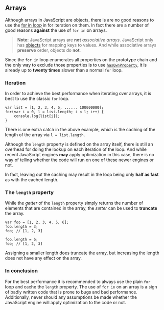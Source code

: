 ## Arrays

Although arrays in JavaScript are objects, there is are no good reasons to use
the [for in loop](#forinloop) in for iteration on them. In fact there are a 
number of good reasons **against** the use of `for in` on arrays.

> **Note:** JavaScript arrays are **not** *associative arrays*. JavaScript only 
> has [objects](#objects) for mapping keys to values. And while associative 
> arrays **preserve** order, objects do **not**.

Since the `for in` loop enumerates all properties on the prototype chain and 
the only way to exclude those properties is to use 
[`hasOwnProperty`](#hasownproperty), it is already up to **twenty times** slower
than a normal `for` loop.

### Iteration

In order to achieve the best performance when iterating over arrays, it is best
to use the classic `for` loop.

    var list = [1, 2, 3, 4, 5, ...... 100000000];
    for(var i = 0, l = list.length; i < l; i++) {
        console.log(list[i]);
    }

There is one extra catch in the above example, which is the caching of the 
length of the array via `l = list.length`.

Although the `length` property is defined on the array itself, there is still an
overhead for doing the lookup on each iteration of the loop. And while recent 
JavaScript engines **may** apply optimization in this case, there is no way of
telling whether the code will run on one of these newer engines or not. 

In fact, leaving out the caching may result in the loop being only **half as
fast** as with the cached length.

### The `length` property

While the *getter* of the `length` property simply returns the number of
elements that are contained in the array, the *setter* can be used to 
**truncate** the array.

    var foo = [1, 2, 3, 4, 5, 6];
    foo.length = 3;
    foo; // [1, 2, 3]

    foo.length = 6;
    foo; // [1, 2, 3]

Assigning a smaller length does truncate the array, but increasing the length 
does not have any effect on the array.

### In conclusion

For the best performance it is recommended to always use the plain `for` loop
and cache the `length` property. The use of `for in` on an array is a sign of
badly written code that is prone to bugs and bad performance. Additionally, 
never should any assumptions be made whether the JavaScript engine will apply 
optimization to the code or not.

